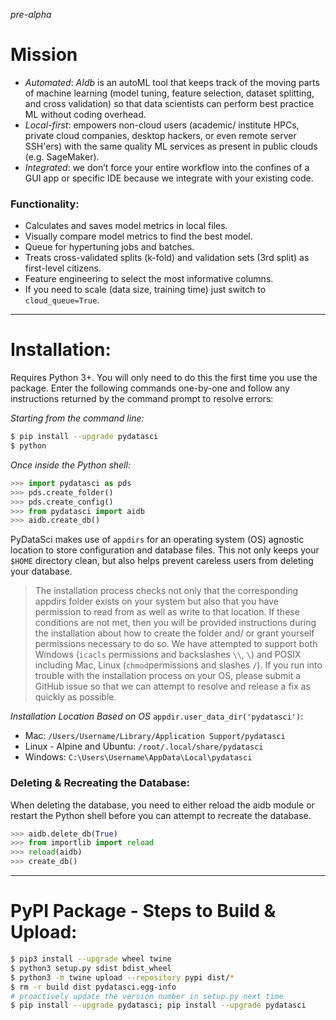 _pre-alpha_

# Mission
* *Automated*: _AIdb_ is an autoML tool that keeps track of the moving parts of machine learning (model tuning, feature selection, dataset splitting, and cross validation) so that data scientists can perform best practice ML without coding overhead.
* *Local-first*: empowers non-cloud users (academic/ institute HPCs, private cloud companies, desktop hackers, or even remote server SSH'ers) with the same quality ML services as present in public clouds (e.g. SageMaker).
* *Integrated*: we don’t force your entire workflow into the confines of a GUI app or specific IDE because we integrate with your existing code.


### Functionality:
* Calculates and saves model metrics in local files.
* Visually compare model metrics to find the best model.
* Queue for hypertuning jobs and batches.
* Treats cross-validated splits (k-fold) and validation sets (3rd split) as first-level citizens.
* Feature engineering to select the most informative columns.
* If you need to scale (data size, training time) just switch to `cloud_queue=True`.

---

# Installation:
Requires Python 3+. You will only need to do this the first time you use the package. Enter the following commands one-by-one and follow any instructions returned by the command prompt to resolve errors:

_Starting from the command line:_
```bash
$ pip install --upgrade pydatasci
$ python
```
_Once inside the Python shell:_
```python
>>> import pydatasci as pds
>>> pds.create_folder()
>>> pds.create_config()
>>> from pydatasci import aidb
>>> aidb.create_db()
```

PyDataSci makes use of `appdirs` for an operating system (OS) agnostic location to store configuration and database files. This not only keeps your `$HOME` directory clean, but also helps prevent careless users from deleting your database.

> The installation process checks not only that the corresponding appdirs folder exists on your system but also that you have permission to read from as well as write to that location. If these conditions are not met, then you will be provided instructions during the installation about how to create the folder and/ or grant yourself permissions necessary to do so. We have attempted to support both Windows (`icacls` permissions and backslashes `\\`, `\`) and POSIX including Mac, Linux (`chmod`permissions and slashes `/`). If you run into trouble with the installation process on your OS, please submit a GitHub issue so that we can attempt to resolve and release a fix as quickly as possible.

_Installation Location Based on OS_ `appdir.user_data_dir('pydatasci')`:
* Mac: `/Users/Username/Library/Application Support/pydatasci`
* Linux - Alpine and Ubuntu: `/root/.local/share/pydatasci`
* Windows: `C:\Users\Username\AppData\Local\pydatasci`


### Deleting & Recreating the Database:
When deleting the database, you need to either reload the aidb module or restart the Python shell before you can attempt to recreate the database.

```python
>>> aidb.delete_db(True)
>>> from importlib import reload
>>> reload(aidb)
>>> create_db()
```

---

# PyPI Package - Steps to Build & Upload:
```bash
$ pip3 install --upgrade wheel twine
$ python3 setup.py sdist bdist_wheel
$ python3 -m twine upload --repository pypi dist/*
$ rm -r build dist pydatasci.egg-info
# proactively update the version number in setup.py next time
$ pip install --upgrade pydatasci; pip install --upgrade pydatasci
```
